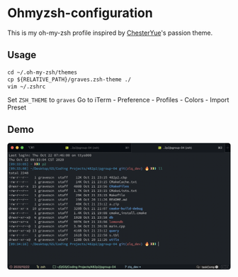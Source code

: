 # Ohmyzsh-configuration
This is my oh-my-zsh profile inspired by [ChesterYue](https://github.com/ChesterYue)'s passion theme.

## Usage
```shell
cd ~/.oh-my-zsh/themes
cp ${RELATIVE_PATH}/graves.zsh-theme ./
vim ~/.zshrc
```
Set ```ZSH_THEME``` to ```graves``` 
Go to iTerm - Preference - Profiles - Colors - Import Preset 

## Demo
![Running iTerm](https://github.com/graveszhang/ohmyzsh-configuration/blob/main/screenshot.png)
